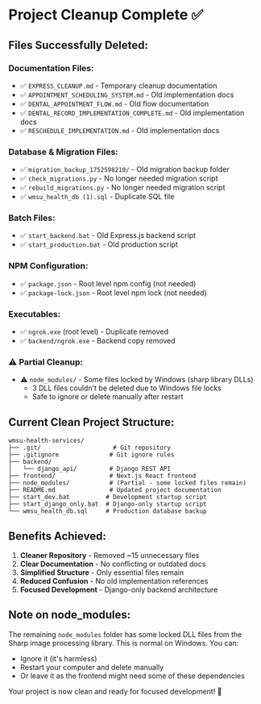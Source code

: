 # Project Cleanup Complete ✅

## Files Successfully Deleted:

### Documentation Files:
- ✅ `EXPRESS_CLEANUP.md` - Temporary cleanup documentation
- ✅ `APPOINTMENT_SCHEDULING_SYSTEM.md` - Old implementation docs
- ✅ `DENTAL_APPOINTMENT_FLOW.md` - Old flow documentation
- ✅ `DENTAL_RECORD_IMPLEMENTATION_COMPLETE.md` - Old implementation docs  
- ✅ `RESCHEDULE_IMPLEMENTATION.md` - Old implementation docs

### Database & Migration Files:
- ✅ `migration_backup_1752598210/` - Old migration backup folder
- ✅ `check_migrations.py` - No longer needed migration script
- ✅ `rebuild_migrations.py` - No longer needed migration script
- ✅ `wmsu_health_db (1).sql` - Duplicate SQL file

### Batch Files:
- ✅ `start_backend.bat` - Old Express.js backend script
- ✅ `start_production.bat` - Old production script

### NPM Configuration:
- ✅ `package.json` - Root level npm config (not needed)
- ✅ `package-lock.json` - Root level npm lock (not needed)

### Executables:
- ✅ `ngrok.exe` (root level) - Duplicate removed
- ✅ `backend/ngrok.exe` - Backend copy removed

### ⚠️ Partial Cleanup:
- ⚠️ `node_modules/` - Some files locked by Windows (sharp library DLLs)
  - 3 DLL files couldn't be deleted due to Windows file locks
  - Safe to ignore or delete manually after restart

## Current Clean Project Structure:

```
wmsu-health-services/
├── .git/                    # Git repository
├── .gitignore              # Git ignore rules
├── backend/
│   └── django_api/         # Django REST API
├── frontend/               # Next.js React frontend
├── node_modules/           # (Partial - some locked files remain)
├── README.md               # Updated project documentation
├── start_dev.bat          # Development startup script
├── start_django_only.bat  # Django-only startup script
└── wmsu_health_db.sql     # Production database backup
```

## Benefits Achieved:

1. **Cleaner Repository** - Removed ~15 unnecessary files
2. **Clear Documentation** - No conflicting or outdated docs
3. **Simplified Structure** - Only essential files remain
4. **Reduced Confusion** - No old implementation references
5. **Focused Development** - Django-only backend architecture

## Note on node_modules:
The remaining `node_modules` folder has some locked DLL files from the Sharp image processing library. This is normal on Windows. You can:
- Ignore it (it's harmless)
- Restart your computer and delete manually
- Or leave it as the frontend might need some of these dependencies

Your project is now clean and ready for focused development! 🚀
